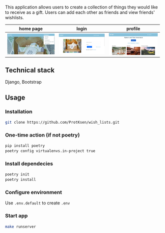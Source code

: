 This application allows users to create a collection of things they would like to receive as a gift. Users can add each other as friends and view friends' wishlists.

home page|login|profile
:-:|:-:|:-:
![Alt-текст](https://github.com/ProtKsen/wish_lists/blob/main/screenshots/background.png?raw=true) | ![Alt-текст](https://github.com/ProtKsen/wish_lists/blob/main/screenshots/auth.png?raw=true) | ![Alt-текст](https://github.com/ProtKsen/wish_lists/blob/main/screenshots/example.png?raw=true) 

## Technical stack
Django, Bootstrap

## Usage

### Installation

```bash
git clone https://github.com/ProtKsen/wish_lists.git
```

### One-time action (if not poetry)

```bash
pip install poetry
poetry config virtualenvs.in-project true
```

### Install dependecies

```bash
poetry init
poetry install
```

### Configure environment

Use `.env.default` to create `.env`

### Start app
```bash
make runserver
```
